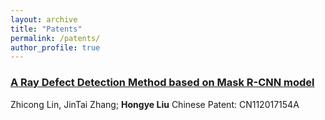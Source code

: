 ```yaml
---
layout: archive
title: "Patents"
permalink: /patents/
author_profile: true
---
```


<!-- {% if author.googlescholar %}
  You can also find my articles on <u><a href="{{author.googlescholar}}">my Google Scholar profile</a>.</u>
{% endif %}

{% include base_path %}

{% for post in site.patents reversed %}
  {% include archive-single.html %}
{% endfor %} -->

### [A Ray Defect Detection Method based on Mask R-CNN model](http://www.soopat.com/Patent/202010654127)
Zhicong Lin, JinTai Zhang; <b>Hongye Liu</b>
Chinese Patent: CN112017154A